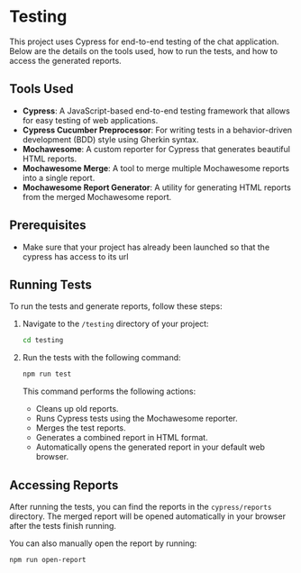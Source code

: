 # Testing

This project uses Cypress for end-to-end testing of the chat application. Below are the details on the tools used, how to run the tests, and how to access the generated reports.

## Tools Used
- **Cypress**: A JavaScript-based end-to-end testing framework that allows for easy testing of web applications.
- **Cypress Cucumber Preprocessor**: For writing tests in a behavior-driven development (BDD) style using Gherkin syntax.
- **Mochawesome**: A custom reporter for Cypress that generates beautiful HTML reports.
- **Mochawesome Merge**: A tool to merge multiple Mochawesome reports into a single report.
- **Mochawesome Report Generator**: A utility for generating HTML reports from the merged Mochawesome report.

## Prerequisites
- Make sure that your project has already been launched so that the cypress has access to its url 

## Running Tests

To run the tests and generate reports, follow these steps:

1. Navigate to the `/testing` directory of your project:
    ```bash
    cd testing
    ```

2. Run the tests with the following command:
    ```bash
    npm run test
    ```

   This command performs the following actions:
   - Cleans up old reports.
   - Runs Cypress tests using the Mochawesome reporter.
   - Merges the test reports.
   - Generates a combined report in HTML format.
   - Automatically opens the generated report in your default web browser.

## Accessing Reports

After running the tests, you can find the reports in the `cypress/reports` directory. The merged report will be opened automatically in your browser after the tests finish running.

You can also manually open the report by running:
```bash
npm run open-report
